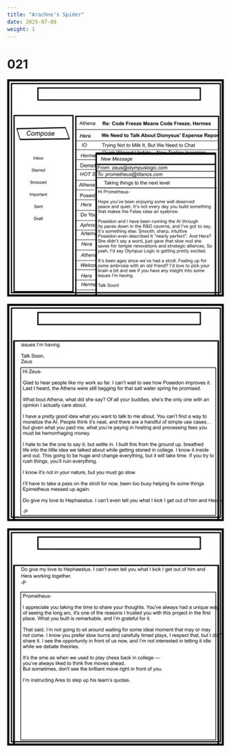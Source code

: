 ```yaml
---
title: "Arachne's Spider"
date: 2025-07-08
weight: 1
---
```


# 021

<img class = 'comic' src='/assets/cartoon/022/009-001.jpg'> <br />

<img class = 'comic' src='/assets/cartoon/022/009-02.jpg'>  <br />

<img class = 'comic' src='/assets/cartoon/022/009-003.jpg'> 

